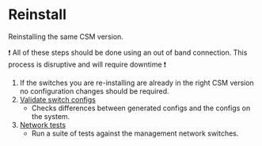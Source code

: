 # Reinstall

Reinstalling the same CSM version.

:exclamation: All of these steps should be done using an out of band connection. This process is disruptive and will require downtime :exclamation: 

1. If the switches you are re-installing are already in the right CSM version no configuration changes should be required.
1. [Validate switch configs](validate_switch_configs.md) 
    - Checks differences between generated configs and the configs on the system.
1. [Network tests](network_tests.md)
    - Run a suite of tests against the management network switches.
